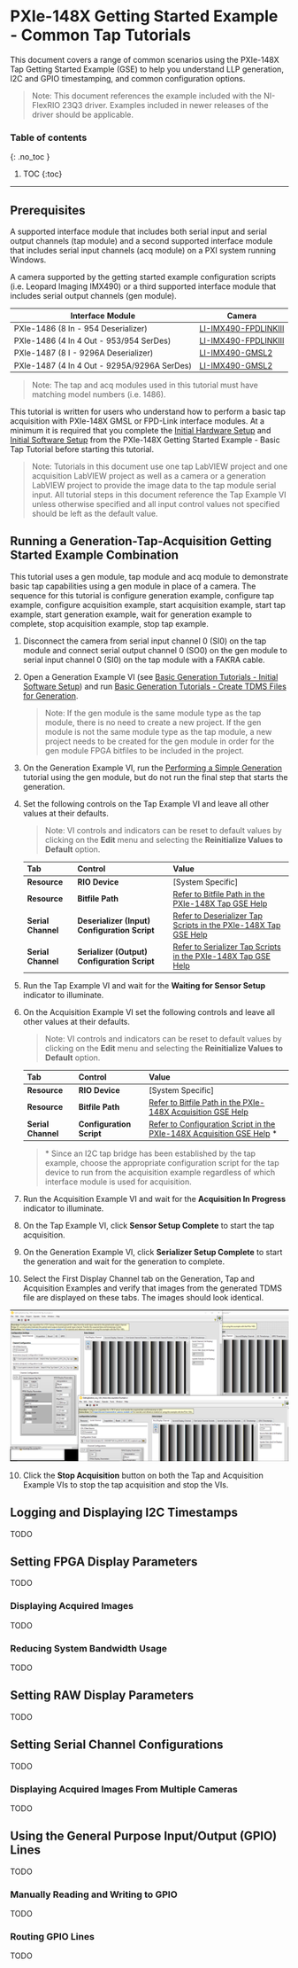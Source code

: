 # PXIe-148X Getting Started Example - Common Tap Tutorials

This document covers a range of common scenarios using the PXIe-148X Tap Getting Started Example (GSE) to help you understand LLP generation, I2C and GPIO timestamping, and common configuration options.

> Note: This document references the example included with the NI-FlexRIO 23Q3 driver. Examples included in newer releases of the driver should be applicable.

### Table of contents
{: .no_toc }

1. TOC
{:toc}

---

## Prerequisites
A supported interface module that includes both serial input and serial output channels (tap module) and a second supported interface module that includes serial input channels (acq module) on a PXI system running Windows.

A camera supported by the getting started example configuration scripts (i.e. Leopard Imaging IMX490) or a third supported interface module that includes serial output channels (gen module).

| **Interface Module**                        | **Camera**                                                                                                                            |
|---------------------------------------------|---------------------------------------------------------------------------------------------------------------------------------------|
| PXIe-1486 (8 In - 954 Deserializer)         | [LI-IMX490-FPDLINKIII](https://www.leopardimaging.com/product-category/autonomous-camera/ti-fpdlinkiii-cameras/li-imx490-fpdlinkiii/) |
| PXIe-1486 (4 In 4 Out - 953/954 SerDes)     | [LI-IMX490-FPDLINKIII](https://www.leopardimaging.com/product-category/autonomous-camera/ti-fpdlinkiii-cameras/li-imx490-fpdlinkiii/) |
| PXIe-1487 (8 I - 9296A Deserializer)        | [LI-IMX490-GMSL2](https://www.leopardimaging.com/product-category/autonomous-camera/maxim-gmsl2-cameras/li-imx490-gmsl2/)             |
| PXIe-1487 (4 In 4 Out - 9295A/9296A SerDes) | [LI-IMX490-GMSL2](https://www.leopardimaging.com/product-category/autonomous-camera/maxim-gmsl2-cameras/li-imx490-gmsl2/)             |

> Note: The tap and acq modules used in this tutorial must have matching model numbers (i.e. 1486).

This tutorial is written for users who understand how to perform a basic tap acquisition with PXIe-148X GMSL or FPD-Link interface modules. At a minimum it is required that you complete the [Initial Hardware Setup](gse-tap-basic.md#initial-hardware-setup) and [Initial Software Setup](gse-tap-basic.md#initial-software-setup) from the PXIe-148X Getting Started Example - Basic Tap Tutorial before starting this tutorial.

> Note: Tutorials in this document use one tap LabVIEW project and one acquisition LabVIEW project as well as a camera or a generation LabVIEW project to provide the image data to the tap module serial input. All tutorial steps in this document reference the Tap Example VI unless otherwise specified and all input control values not specified should be left as the default value.

## Running a Generation-Tap-Acquisition Getting Started Example Combination
This tutorial uses a gen module, tap module and acq module to demonstrate basic tap capabilities using a gen module in place of a camera. The sequence for this tutorial is configure generation example, configure tap example, configure acquisition example, start acquisition example, start tap example, start generation example, wait for generation example to complete, stop acquisition example, stop tap example.

1. Disconnect the camera from serial input channel 0 (SI0) on the tap module and connect serial output channel 0 (SO0) on the gen module to serial input channel 0 (SI0) on the tap module with a FAKRA cable.

2. Open a Generation Example VI (see [Basic Generation Tutorials - Initial Software Setup](./gse-gen-basic.md#initial-software-setup)) and run [Basic Generation Tutorials - Create TDMS Files for Generation](./gse-gen-basic.md#create-tdms-files-for-generation).
    > Note: If the gen module is the same module type as the tap module, there is no need to create a new project. If the gen module is not the same module type as the tap module, a new project needs to be created for the gen module in order for the gen module FPGA bitfiles to be included in the project.

3. On the Generation Example VI, run the [Performing a Simple Generation](./gse-gen-basic.md#performing-a-simple-generation) tutorial using the gen module, but do not run the final step that starts the generation.

4. Set the following controls on the Tap Example VI and leave all other values at their defaults.
    > Note: VI controls and indicators can be reset to default values by clicking on the **Edit** menu and selecting the **Reinitialize Values to Default** option.

    | Tab | Control | Value |
    |---|---|---|
    | **Resource** | **RIO Device** | [System Specific] |
    | **Resource** | **Bitfile Path** | [Refer to Bitfile Path in the PXIe-148X Tap GSE Help](../../reference/gettingstartedexample/gse-tap-help.md#table-of-pxie-148x-tap-bitfiles) |
    | **Serial Channel** | **Deserializer (Input) Configuration Script** | [Refer to Deserializer Tap Scripts in the PXIe-148X Tap GSE Help](../../reference/gettingstartedexample/gse-tap-help.md#table-of-pxie-148x-deserializer-tap-scripts) |
    | **Serial Channel** | **Serializer (Output) Configuration Script** | [Refer to Serializer Tap Scripts in the PXIe-148X Tap GSE Help](../../reference/gettingstartedexample/gse-tap-help.md#table-of-pxie-148x-serializer-tap-scripts) |

5. Run the Tap Example VI and wait for the **Waiting for Sensor Setup** indicator to illuminate.

6. On the Acquisition Example VI set the following controls and leave all other values at their defaults.
    > Note: VI controls and indicators can be reset to default values by clicking on the **Edit** menu and selecting the **Reinitialize Values to Default** option.

    | Tab            | Control                 | Value                                                                                                                                                               |
    |----------------|-------------------------|---------------------------------------------------------------------------------------------------------------------------------------------------------------------|
    | **Resource**       | **RIO Device**              | [System Specific]                                                                                                                                                   |
    | **Resource**       | **Bitfile Path**            | [Refer to Bitfile Path in the PXIe-148X Acquisition GSE Help](../../reference/gettingstartedexample/gse-acq-help.md#table-of-pxie-148x-acquisition-bitfiles)        |
    | **Serial Channel** | **Configuration Script**    | [Refer to Configuration Script in the PXIe-148X Acquisition GSE Help](../../reference/gettingstartedexample/gse-acq-help.md#table-of-pxie-148x-acquisition-scripts) * |

    > \* Since an I2C tap bridge has been established by the tap example, choose the appropriate configuration script for the tap device to run from the acquisition example regardless of which interface module is used for acquisition. 

7. Run the Acquisition Example VI and wait for the **Acquisition In Progress** indicator to illuminate.

8. On the Tap Example VI, click **Sensor Setup Complete** to start the tap acquisition.

9. On the Generation Example VI, click **Serializer Setup Complete** to start the generation and wait for the generation to complete.

10. Select the First Display Channel tab on the Generation, Tap and Acquisition Examples and verify that images from the generated TDMS file are displayed on these tabs. The images should look identical.

![Compare First Display Channel Tabs](../../images/PXIe-148x-Gen-Tap-Acq-display.png)

10. Click the **Stop Acquisition** button on both the Tap and Acquisition Example VIs to stop the tap acquisition and stop the VIs.

## Logging and Displaying I2C Timestamps
TODO

## Setting FPGA Display Parameters
TODO

### Displaying Acquired Images
TODO

### Reducing System Bandwidth Usage
TODO

## Setting RAW Display Parameters
TODO

## Setting Serial Channel Configurations
TODO

### Displaying Acquired Images From Multiple Cameras
TODO

## Using the General Purpose Input/Output (GPIO) Lines
TODO

### Manually Reading and Writing to GPIO
TODO

### Routing GPIO Lines
TODO